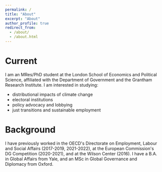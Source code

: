 ```yaml
---
permalink: /
title: "About"
excerpt: "About"
author_profile: true
redirect_from: 
  - /about/
  - /about.html
---
```


Current
======
I am an MRes/PhD student at the London School of Economics and Political Science, affiliated with the Department of Government and the Grantham Research Institute. I am interested in studying: 
* distributional impacts of climate change
* electoral institutions 
* policy advocacy and lobbying
* just transitions and sustainable employment


Background 
======
I have previously worked in the OECD's Directorate on Employment, Labour and Social Affairs (2017-2019, 2021-2022), at the European Commission's DG Competition (2020-2021), and at the Wilson Center (2016). I have a B.A. in Global Affairs from Yale, and an MSc in Global Governance and Diplomacy from Oxford.
